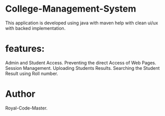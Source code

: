 # College-Management-System
This application is developed using java with maven help with clean ui/ux with backed implementation.


# features:
Admin and Student Access.
Preventing the direct Access of Web Pages.
Session Management.
Uploading Students Results.
Searching the Student Result using Roll number.

# Author
Royal-Code-Master.


